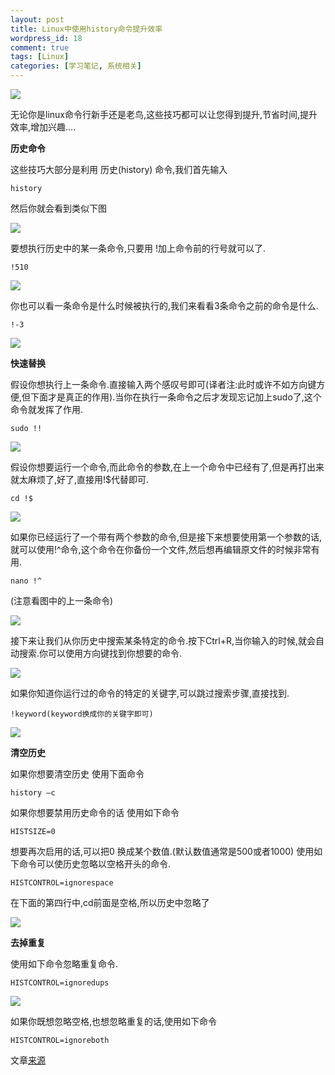 ```yaml
--- 
layout: post
title: Linux中使用history命令提升效率
wordpress_id: 18
comment: true
tags: [Linux]
categories: [学习笔记, 系统相关]
---
```

[![](http://i.imgur.com/RJCx0.png)](http://i.imgur.com/RJCx0.png)

无论你是linux命令行新手还是老鸟,这些技巧都可以让您得到提升,节省时间,提升效率,增加兴趣....

**历史命令**

这些技巧大部分是利用 历史(history) 命令,我们首先输入

    history

然后你就会看到类似下图

[![](http://i.imgur.com/cAIa5.png)](http://i.imgur.com/cAIa5.png)

要想执行历史中的某一条命令,只要用 !加上命令前的行号就可以了.

    !510

[![](http://i.imgur.com/DrNjw.png)](http://i.imgur.com/DrNjw.png)

你也可以看一条命令是什么时候被执行的,我们来看看3条命令之前的命令是什么.

    !-3

[![](http://i.imgur.com/agDAT.png)](http://i.imgur.com/agDAT.png)

**快速替换**

假设你想执行上一条命令.直接输入两个感叹号即可(译者注:此时或许不如方向键方便,但下面才是真正的作用).当你在执行一条命令之后才发现忘记加上sudo了,这个命令就发挥了作用.

    sudo !!

[![](http://i.imgur.com/19iGw.png)](http://i.imgur.com/19iGw.png)

假设你想要运行一个命令,而此命令的参数,在上一个命令中已经有了,但是再打出来就太麻烦了,好了,直接用!$代替即可.

    cd !$

[![](http://i.imgur.com/auTJq.png)](http://i.imgur.com/auTJq.png)

如果你已经运行了一个带有两个参数的命令,但是接下来想要使用第一个参数的话,就可以使用!^命令,这个命令在你备份一个文件,然后想再编辑原文件的时候非常有用.

    nano !^

(注意看图中的上一条命令)

[![](http://i.imgur.com/kiCnJ.png)](http://i.imgur.com/kiCnJ.png)

接下来让我们从你历史中搜索某条特定的命令.按下Ctrl+R,当你输入的时候,就会自动搜索.你可以使用方向键找到你想要的命令.

[![](http://i.imgur.com/lXeyv.png)](http://i.imgur.com/lXeyv.png)

如果你知道你运行过的命令的特定的关键字,可以跳过搜索步骤,直接找到.

    !keyword(keyword换成你的关键字即可)

[![](http://i.imgur.com/oQ9gY.png)](http://i.imgur.com/oQ9gY.png)

**清空历史**

如果你想要清空历史
使用下面命令

    history –c

如果你想要禁用历史命令的话 使用如下命令

    HISTSIZE=0

想要再次启用的话,可以把0 换成某个数值.(默认数值通常是500或者1000)
使用如下命令可以使历史忽略以空格开头的命令.

    HISTCONTROL=ignorespace

在下面的第四行中,cd前面是空格,所以历史中忽略了

[![](http://i.imgur.com/h9Tbm.png)](http://i.imgur.com/h9Tbm.png)

**去掉重复**

使用如下命令忽略重复命令.

    HISTCONTROL=ignoredups

[![](http://i.imgur.com/dgWel.png)](http://i.imgur.com/dgWel.png)

如果你既想忽略空格,也想忽略重复的话,使用如下命令

    HISTCONTROL=ignoreboth

文章[来源](http://www.howtogeek.com/howto/44997/how-to-use-bash-history-to-improve-your-command-line-productivity/)
